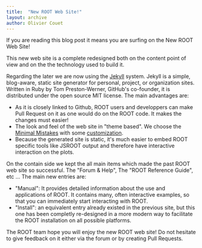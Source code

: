 ```yaml
---
title:  "New ROOT Web Site!"
layout: archive
author: Olivier Couet
---
```


If you are reading this blog post it means you are surfing on the New ROOT Web Site!

This new web site is a complete redesigned both on the content point of view and on the
the technology used to build it.

Regarding the later we are now using the [Jekyll](https://jekyllrb.com) system. Jekyll is a
simple, blog-aware, static site generator for personal, project, or organization sites.
Written in Ruby by Tom Preston-Werner, GitHub's co-founder, it is distributed under the
open source MIT license. The main advantages are:

  - As it is closely linked to Github, ROOT users and developpers can make Pull Request
    on it as one would do on the ROOT code. It makes the changes must easier!
  - The look and feel of the web site in "theme based". We choose the
    [Minimal Mistakes](https://mmistakes.github.io/minimal-mistakes/) with some
    [customization](https://github.com/root-project/minimal-mistakes).
  - Because the generated site is static, it's much easier to embed ROOT specific tools like
    JSROOT output and therefore have interactive interaction on the plots.

On the contain side we kept the all main items which made the past ROOT web site so successful.
The "Forum & Help", The "ROOT Reference Guide", etc ... 
The main new entries are:

   - "Manual": It provides detailed information about the use and applications of ROOT. 
     It contains many, often interactive examples, so that you can immediately
     start interacting with ROOT.
   - "Install": an equivalent entry already existed in the previous site, but this one has
     been completly re-designed in a more modern way to facilitate the ROOT installation 
     on all possible platforms. 

The ROOT team hope you will enjoy the new ROOT web site! Do not hesitate to give
feedback on it either via the forum or by creating Pull Requests.
